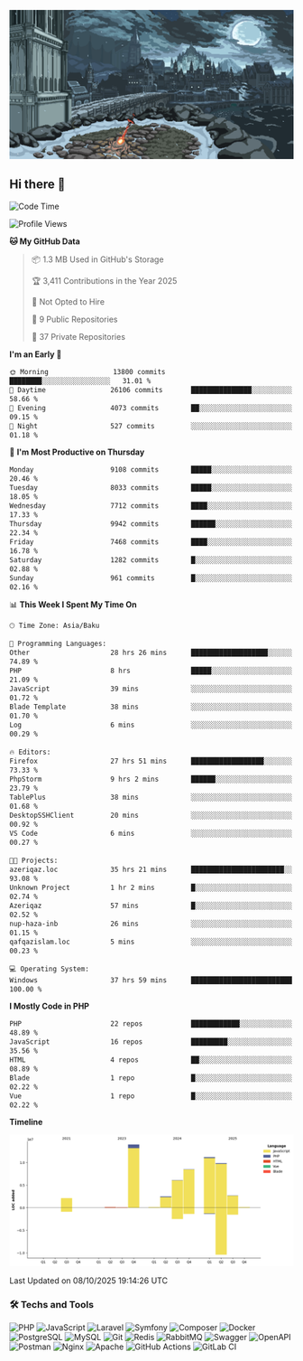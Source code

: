 <!--WALLPAPER-->
<p align='center'>
  <img src='assets/wallpapers/1.gif' alt='Banner'>
</p>
<!--/WALLPAPER-->

## Hi there 👋

<!--START_SECTION:waka-->
![Code Time](http://img.shields.io/badge/Code%20Time-425%20hrs-blue)

![Profile Views](http://img.shields.io/badge/Profile%20Views-0-blue)

**🐱 My GitHub Data** 

> 📦 1.3 MB Used in GitHub's Storage 
 > 
> 🏆 3,411 Contributions in the Year 2025
 > 
> 🚫 Not Opted to Hire
 > 
> 📜 9 Public Repositories 
 > 
> 🔑 37 Private Repositories 
 > 
**I'm an Early 🐤** 

```text
🌞 Morning                13800 commits       ████████░░░░░░░░░░░░░░░░░   31.01 % 
🌆 Daytime                26106 commits       ███████████████░░░░░░░░░░   58.66 % 
🌃 Evening                4073 commits        ██░░░░░░░░░░░░░░░░░░░░░░░   09.15 % 
🌙 Night                  527 commits         ░░░░░░░░░░░░░░░░░░░░░░░░░   01.18 % 
```
📅 **I'm Most Productive on Thursday** 

```text
Monday                   9108 commits        █████░░░░░░░░░░░░░░░░░░░░   20.46 % 
Tuesday                  8033 commits        █████░░░░░░░░░░░░░░░░░░░░   18.05 % 
Wednesday                7712 commits        ████░░░░░░░░░░░░░░░░░░░░░   17.33 % 
Thursday                 9942 commits        ██████░░░░░░░░░░░░░░░░░░░   22.34 % 
Friday                   7468 commits        ████░░░░░░░░░░░░░░░░░░░░░   16.78 % 
Saturday                 1282 commits        █░░░░░░░░░░░░░░░░░░░░░░░░   02.88 % 
Sunday                   961 commits         █░░░░░░░░░░░░░░░░░░░░░░░░   02.16 % 
```


📊 **This Week I Spent My Time On** 

```text
🕑︎ Time Zone: Asia/Baku

💬 Programming Languages: 
Other                    28 hrs 26 mins      ███████████████████░░░░░░   74.89 % 
PHP                      8 hrs               █████░░░░░░░░░░░░░░░░░░░░   21.09 % 
JavaScript               39 mins             ░░░░░░░░░░░░░░░░░░░░░░░░░   01.72 % 
Blade Template           38 mins             ░░░░░░░░░░░░░░░░░░░░░░░░░   01.70 % 
Log                      6 mins              ░░░░░░░░░░░░░░░░░░░░░░░░░   00.29 % 

🔥 Editors: 
Firefox                  27 hrs 51 mins      ██████████████████░░░░░░░   73.33 % 
PhpStorm                 9 hrs 2 mins        ██████░░░░░░░░░░░░░░░░░░░   23.79 % 
TablePlus                38 mins             ░░░░░░░░░░░░░░░░░░░░░░░░░   01.68 % 
DesktopSSHClient         20 mins             ░░░░░░░░░░░░░░░░░░░░░░░░░   00.92 % 
VS Code                  6 mins              ░░░░░░░░░░░░░░░░░░░░░░░░░   00.27 % 

🐱‍💻 Projects: 
azeriqaz.loc             35 hrs 21 mins      ███████████████████████░░   93.08 % 
Unknown Project          1 hr 2 mins         █░░░░░░░░░░░░░░░░░░░░░░░░   02.74 % 
Azeriqaz                 57 mins             █░░░░░░░░░░░░░░░░░░░░░░░░   02.52 % 
nup-haza-inb             26 mins             ░░░░░░░░░░░░░░░░░░░░░░░░░   01.15 % 
qafqazislam.loc          5 mins              ░░░░░░░░░░░░░░░░░░░░░░░░░   00.23 % 

💻 Operating System: 
Windows                  37 hrs 59 mins      █████████████████████████   100.00 % 
```

**I Mostly Code in PHP** 

```text
PHP                      22 repos            ████████████░░░░░░░░░░░░░   48.89 % 
JavaScript               16 repos            █████████░░░░░░░░░░░░░░░░   35.56 % 
HTML                     4 repos             ██░░░░░░░░░░░░░░░░░░░░░░░   08.89 % 
Blade                    1 repo              █░░░░░░░░░░░░░░░░░░░░░░░░   02.22 % 
Vue                      1 repo              █░░░░░░░░░░░░░░░░░░░░░░░░   02.22 % 
```



**Timeline**

![Lines of Code chart](https://raw.githubusercontent.com/feridnesibzade/feridnesibzade/main/assets/bar_graph.png)


 Last Updated on 08/10/2025 19:14:26 UTC
<!--END_SECTION:waka-->

### 🛠️ Techs and Tools

![PHP](https://img.shields.io/badge/PHP-777BB4?style=for-the-badge&logo=php&logoColor=white)
![JavaScript](https://img.shields.io/badge/JavaScript-F7DF1E?style=for-the-badge&logo=javascript&logoColor=000)
![Laravel](https://img.shields.io/badge/Laravel-F55247?style=for-the-badge&logo=laravel&logoColor=white)
![Symfony](https://img.shields.io/badge/Symfony-000000?style=for-the-badge&logo=symfony&logoColor=white)
![Composer](https://img.shields.io/badge/Composer-885630?style=for-the-badge&logo=composer&logoColor=white)
![Docker](https://img.shields.io/badge/Docker-2496ED?style=for-the-badge&logo=docker&logoColor=white)
![PostgreSQL](https://img.shields.io/badge/PostgreSQL-4169E1?style=for-the-badge&logo=postgresql&logoColor=white)
![MySQL](https://img.shields.io/badge/MySQL-4479A1?style=for-the-badge&logo=mysql&logoColor=white)
![Git](https://img.shields.io/badge/Git-F05032?style=for-the-badge&logo=git&logoColor=white)
![Redis](https://img.shields.io/badge/Redis-DC382D?style=for-the-badge&logo=redis&logoColor=white)
![RabbitMQ](https://img.shields.io/badge/RabbitMQ-FF6600?style=for-the-badge&logo=rabbitmq&logoColor=white)
![Swagger](https://img.shields.io/badge/Swagger-85EA2D?style=for-the-badge&logo=swagger&logoColor=black)
![OpenAPI](https://img.shields.io/badge/OpenAPI-6BA539?style=for-the-badge&logo=openapiinitiative&logoColor=white)
![Postman](https://img.shields.io/badge/Postman-FF6C37?style=for-the-badge&logo=postman&logoColor=white)
![Nginx](https://img.shields.io/badge/Nginx-009639?style=for-the-badge&logo=nginx&logoColor=white)
![Apache](https://img.shields.io/badge/Apache-D22128?style=for-the-badge&logo=apache&logoColor=white)
![GitHub Actions](https://img.shields.io/badge/GitHub%20Actions-2088FF?style=for-the-badge&logo=githubactions&logoColor=white)
![GitLab CI](https://img.shields.io/badge/GitLab%20CI-FC6D26?style=for-the-badge&logo=gitlab&logoColor=white)

